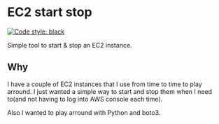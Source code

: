 # EC2 start stop

[![Code style: black](https://img.shields.io/badge/code%20style-black-000000.svg)](https://github.com/psf/black)

Simple tool to start & stop an EC2 instance.

## Why

I have a couple of EC2 instances that I use from time to time to play arround.
I just wanted a simple way to start and stop them when I need to(and not having
to log into AWS console each time).

Also I wanted to play arround with Python and boto3.
